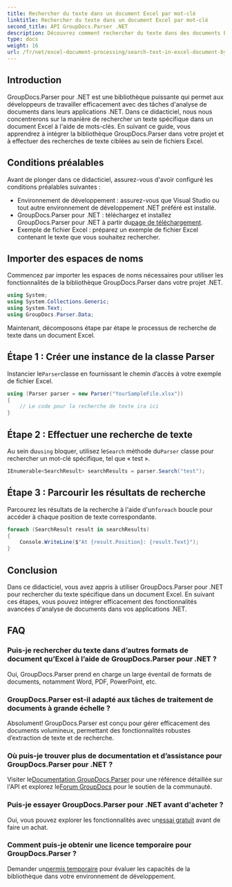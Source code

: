 ```yaml
---
title: Rechercher du texte dans un document Excel par mot-clé
linktitle: Rechercher du texte dans un document Excel par mot-clé
second_title: API GroupDocs.Parser .NET
description: Découvrez comment rechercher du texte dans des documents Excel à l'aide de GroupDocs.Parser pour .NET. Intégrez des fonctionnalités avancées de recherche de texte dans vos applications .NET.
type: docs
weight: 16
url: /fr/net/excel-document-processing/search-text-in-excel-document-by-keyword/
---
```

## Introduction
GroupDocs.Parser pour .NET est une bibliothèque puissante qui permet aux développeurs de travailler efficacement avec des tâches d'analyse de documents dans leurs applications .NET. Dans ce didacticiel, nous nous concentrerons sur la manière de rechercher un texte spécifique dans un document Excel à l'aide de mots-clés. En suivant ce guide, vous apprendrez à intégrer la bibliothèque GroupDocs.Parser dans votre projet et à effectuer des recherches de texte ciblées au sein de fichiers Excel.
## Conditions préalables
Avant de plonger dans ce didacticiel, assurez-vous d'avoir configuré les conditions préalables suivantes :
- Environnement de développement : assurez-vous que Visual Studio ou tout autre environnement de développement .NET préféré est installé.
-  GroupDocs.Parser pour .NET : téléchargez et installez GroupDocs.Parser pour .NET à partir du[page de téléchargement](https://releases.groupdocs.com/parser/net/).
- Exemple de fichier Excel : préparez un exemple de fichier Excel contenant le texte que vous souhaitez rechercher.

## Importer des espaces de noms
Commencez par importer les espaces de noms nécessaires pour utiliser les fonctionnalités de la bibliothèque GroupDocs.Parser dans votre projet .NET.
```csharp
using System;
using System.Collections.Generic;
using System.Text;
using GroupDocs.Parser.Data;
```

Maintenant, décomposons étape par étape le processus de recherche de texte dans un document Excel.
## Étape 1 : Créer une instance de la classe Parser
 Instancier le`Parser`classe en fournissant le chemin d’accès à votre exemple de fichier Excel.
```csharp
using (Parser parser = new Parser("YourSampleFile.xlsx"))
{
    // Le code pour la recherche de texte ira ici
}
```
## Étape 2 : Effectuer une recherche de texte
 Au sein du`using` bloquer, utilisez le`Search` méthode du`Parser` classe pour rechercher un mot-clé spécifique, tel que « test ».
```csharp
IEnumerable<SearchResult> searchResults = parser.Search("test");
```
## Étape 3 : Parcourir les résultats de recherche
 Parcourez les résultats de la recherche à l'aide d'un`foreach` boucle pour accéder à chaque position de texte correspondante.
```csharp
foreach (SearchResult result in searchResults)
{
    Console.WriteLine($"At {result.Position}: {result.Text}");
}
```

## Conclusion
Dans ce didacticiel, vous avez appris à utiliser GroupDocs.Parser pour .NET pour rechercher du texte spécifique dans un document Excel. En suivant ces étapes, vous pouvez intégrer efficacement des fonctionnalités avancées d'analyse de documents dans vos applications .NET.

## FAQ
### Puis-je rechercher du texte dans d’autres formats de document qu’Excel à l’aide de GroupDocs.Parser pour .NET ?
Oui, GroupDocs.Parser prend en charge un large éventail de formats de documents, notamment Word, PDF, PowerPoint, etc.
### GroupDocs.Parser est-il adapté aux tâches de traitement de documents à grande échelle ?
Absolument! GroupDocs.Parser est conçu pour gérer efficacement des documents volumineux, permettant des fonctionnalités robustes d’extraction de texte et de recherche.
### Où puis-je trouver plus de documentation et d’assistance pour GroupDocs.Parser pour .NET ?
 Visiter le[Documentation GroupDocs.Parser](https://reference.groupdocs.com/parser/net/) pour une référence détaillée sur l'API et explorez le[Forum GroupDocs](https://forum.groupdocs.com/c/parser/17) pour le soutien de la communauté.
### Puis-je essayer GroupDocs.Parser pour .NET avant d'acheter ?
 Oui, vous pouvez explorer les fonctionnalités avec un[essai gratuit](https://releases.groupdocs.com/) avant de faire un achat.
### Comment puis-je obtenir une licence temporaire pour GroupDocs.Parser ?
 Demander un[permis temporaire](https://purchase.groupdocs.com/temporary-license/) pour évaluer les capacités de la bibliothèque dans votre environnement de développement.